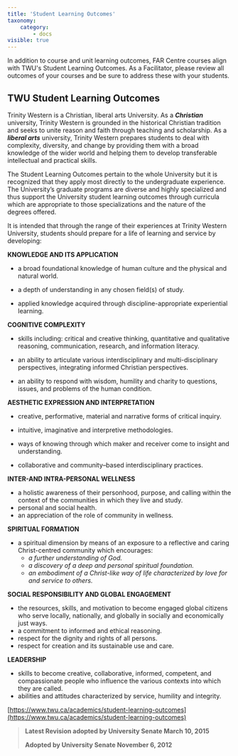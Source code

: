 ```yaml
---
title: 'Student Learning Outcomes'
taxonomy:
    category:
        - docs
visible: true
---
```


In addition to course and unit learning outcomes, FAR Centre courses align with TWU's Student Learning Outcomes. As a Facilitator, please review all outcomes of your courses and be sure to address these with your students.

## TWU Student Learning Outcomes

Trinity Western is a Christian, liberal arts University. As a
***Christian*** university, Trinity Western is grounded in the
historical Christian tradition and seeks to unite reason and faith
through teaching and scholarship. As a ***liberal arts*** university,
Trinity Western prepares students to deal with complexity, diversity,
and change by providing them with a broad knowledge of the wider world
and helping them to develop transferable intellectual and practical
skills.

The Student Learning Outcomes pertain to the whole University but it is
recognized that they apply most directly to the undergraduate
experience. The University’s graduate programs are diverse and highly
specialized and thus support the University student learning outcomes
through curricula which are appropriate to those specializations and the
nature of the degrees offered.

It is intended that through the range of their experiences at Trinity
Western University, students should prepare for a life of learning and
service by developing:

**KNOWLEDGE AND ITS APPLICATION**

  - a broad foundational knowledge of human culture and the physical and
    natural world.

  - a depth of understanding in any chosen field(s) of study. 
    
  - applied knowledge acquired through discipline-appropriate experiential learning.


**COGNITIVE COMPLEXITY**

  - skills including: critical and creative thinking, quantitative and
    qualitative reasoning, communication, research, and information
    literacy.

  - an ability to articulate various interdisciplinary and multi-disciplinary perspectives, integrating informed Christian perspectives.

  - an ability to respond with wisdom, humility and charity to questions, issues, and problems of the human condition.

**AESTHETIC EXPRESSION AND INTERPRETATION**

  - creative, performative, material and narrative forms of critical inquiry.

  - intuitive, imaginative and interpretive methodologies. 
  
  - ways of knowing through which maker and receiver come to insight and understanding. 
    
  - collaborative and community–based interdisciplinary practices.

**INTER-AND INTRA-PERSONAL WELLNESS**
  - a holistic awareness of their personhood, purpose, and calling within the context of the communities in which they live and study.
  - personal and social health. 
  - an appreciation of the role of community in wellness.

**SPIRITUAL FORMATION**
  - a spiritual dimension by means of an exposure to a reflective and
    caring Christ-centred community which encourages:
      - *a further understanding of God.* 
      - *a discovery of a deep and personal spiritual foundation.*
      - *an embodiment of a Christ-like way of life characterized by love for and service to others.*

**SOCIAL RESPONSIBILITY AND GLOBAL ENGAGEMENT**

  - the resources, skills, and motivation to become engaged global citizens who serve locally, nationally, and globally in socially and economically just ways. 
  - a commitment to informed and ethical reasoning. 
  - respect for the dignity and rights of all persons.
  - respect for creation and its sustainable use and care.

**LEADERSHIP**

  - skills to become creative, collaborative, informed, competent, and compassionate people who influence the various contexts into which they are called.
  - abilities and attitudes characterized by service, humility and integrity.

[https://www.twu.ca/academics/student-learning-outcomes](https://www.twu.ca/academics/student-learning-outcomes)

> **Latest Revision adopted by University Senate March 10, 2015**
>
> **Adopted by University Senate November 6, 2012**

